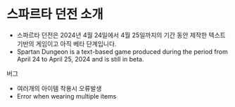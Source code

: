 스파르타 던전 소개
=============
* 스파르타 던전은 2024년 4월 24일에서 4월 25일까지의 기간 동안 제작한 텍스트 기반의 게임이고 아직 베타 단계입니다.
* Spartan Dungeon is a text-based game produced during the period from April 24 to April 25, 2024 and is still in beta.


버그
*  여러개의 아이템 착용시 오류발생
*  Error when wearing multiple items
